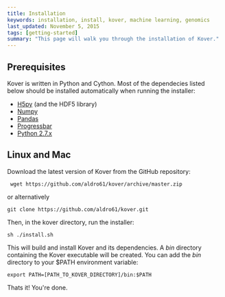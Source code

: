 ```yaml
---
title: Installation
keywords: installation, install, kover, machine learning, genomics
last_updated: November 5, 2015
tags: [getting-started]
summary: "This page will walk you through the installation of Kover."
---
```


## Prerequisites
 
Kover is written in Python and Cython. Most of the dependecies listed below should be installed automatically when running the installer:

* [H5py](http://docs.h5py.org/en/latest/build.html) (and the HDF5 library)
* [Numpy](http://docs.scipy.org/doc/numpy/user/install.html)
* [Pandas](http://pandas.pydata.org/pandas-docs/stable/install.html#installing-pandas)
* [Progressbar](https://pypi.python.org/pypi/progressbar)
* [Python 2.7.x](https://www.python.org/download/releases/2.7/)

## Linux and Mac

Download the latest version of Kover from the GitHub repository:

```
 wget https://github.com/aldro61/kover/archive/master.zip
```

or alternatively

```
git clone https://github.com/aldro61/kover.git
```

Then, in the kover directory, run the installer:

```
sh ./install.sh
```

This will build and install Kover and its dependencies. A *bin* directory containing the Kover executable will be created. You can add the *bin* directory to your $PATH environment variable:

```
export PATH=[PATH_TO_KOVER_DIRECTORY]/bin:$PATH
```

Thats it! You're done.